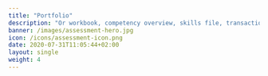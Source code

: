 ```yaml
---
title: "Portfolio"
description: "Or workbook, competency overview, skills file, transaction overview, presentation portfolio, showcase, show folder, assessment portfolio, development portfolio, digital portfolio or e-portfolio"
banner: /images/assessment-hero.jpg
icon: /icons/assessment-icon.png
date: 2020-07-31T11:05:44+02:00
layout: single
weight: 4
---
```

